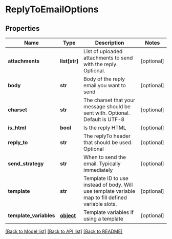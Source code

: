 # ReplyToEmailOptions

## Properties
Name | Type | Description | Notes
------------ | ------------- | ------------- | -------------
**attachments** | **list[str]** | List of uploaded attachments to send with the reply. Optional. | [optional] 
**body** | **str** | Body of the reply email you want to send | [optional] 
**charset** | **str** | The charset that your message should be sent with. Optional. Default is UTF-8 | [optional] 
**is_html** | **bool** | Is the reply HTML | [optional] 
**reply_to** | **str** | The replyTo header that should be used. Optional | [optional] 
**send_strategy** | **str** | When to send the email. Typically immediately | [optional] 
**template** | **str** | Template ID to use instead of body. Will use template variable map to fill defined variable slots. | [optional] 
**template_variables** | [**object**](.md) | Template variables if using a template | [optional] 

[[Back to Model list]](../README.md#documentation-for-models) [[Back to API list]](../README.md#documentation-for-api-endpoints) [[Back to README]](../README.md)


